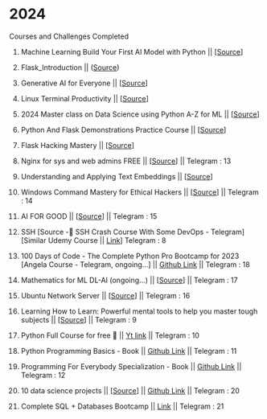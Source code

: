 # 2024
Courses and Challenges Completed


1. Machine Learning Build Your First AI Model with Python || [[Source](https://www.udemy.com/course/machine-learning-build-your-first-ai-model-with-python/)]
2. Flask_Introduction || ([Source](https://youtu.be/Z1RJmh_OqeA?si=36jr_vb-zLNgX7i7))
3. Generative AI for Everyone || [[Source](https://www.deeplearning.ai/courses/generative-ai-for-everyone/)]
4. Linux Terminal Productivity || [[Source](https://www.udemy.com/course/linux-terminal-productivity/)]
5. 2024 Master class on Data Science using Python A-Z for ML || [[Source](https://www.udemy.com/course/master-class-on-datascience/)]
6. Python And Flask Demonstrations Practice Course || [[Source](https://www.udemy.com/course/python-and-flask-only-demonstration-course/)]
7. Flask Hacking Mastery || [[Source](https://www.udemy.com/course/flask-hacking-mastery/)]
8. Nginx for sys and web admins FREE || [[Source](https://www.udemy.com/course/nginx-for-sys-and-web-admins-free/)] || 
   Telegram : 13
9. Understanding and Applying Text Embeddings || [[Source](https://learn.deeplearning.ai/google-cloud-vertex-ai)]
10. Windows Command Mastery for Ethical Hackers || [[Source](https://www.udemy.com/course/windows-command-mastery-for-ethical-hackers/learn/lecture/41094498?src=sac&kw=Windows+Command+Mastery+for+Ethical+Hackers#overview)] || 
    Telegram : 14
11. AI FOR GOOD || [[Source](https://www.coursera.org/specializations/ai-for-good)] || 
    Telegram : 15
12. SSH [Source -🔅 SSH Crash Course With Some DevOps - Telegram] [Similar Udemy Course || [Link](https://www.udemy.com/course/learning-ssh-and-putty-for-linuxunix-based-systems/learn/lecture/13385516#overview)]
    Telegram : 8
13. 100 Days of Code - The Complete Python Pro Bootcamp for 2023 [Angela Course - Telegram, ongoing...] || [Github Link](https://github.com/Subin-Vidhu/2024/tree/main/100%20Days%20of%20Code%20-%20The%20Complete%20Python%20Pro%20Bootcamp%20for%202023)
    || Telegram : 18
14. Mathematics for ML DL-AI (ongoing...) || [[Source](https://www.coursera.org/specializations/mathematics-for-machine-learning-and-data-science)] || 
    Telegram : 17
15. Ubuntu Network Server || [[Source](https://www.udemy.com/course/ubuntu-network-server)] || 
    Telegram : 16
16. Learning How to Learn: Powerful mental tools to help you master tough subjects || [[Source](https://www.coursera.org/learn/learning-how-to-learn/home/week/1)] || 
    Telegram : 9
17. Python Full Course for free 🐍 || [Yt link](https://youtu.be/XKHEtdqhLK8?si=qaipuIrZQksSdLUF) ||
    Telegram : 10
18. Python Programming Basics - Book || [Github Link](https://www.youtube.com/watch?v=4F2m91eKmts) ||
    Telegram : 11
19. Programming For Everybody Specialization - Book || [Github Link](https://github.com/Subin-Vidhu/2024/blob/main/Books/pythonlearn.pdf) ||
    Telegram : 12
20. 10 data science projects || [[Source](https://www.udemy.com/course/10-real-life-data-science-projects-2021/learn/lecture/30948586?src=sac&kw=10+d#overview)] || [Github Link](https://github.com/Subin-Vidhu/2024/tree/main/10%20data%20science%20projects) ||
    Telegram : 20

21. Complete SQL + Databases Bootcamp || [Link](https://github.com/Subin-Vidhu/2024/tree/main/Complete%20SQL%20%2B%20Databases%20Bootcamp)  || Telegram : 21